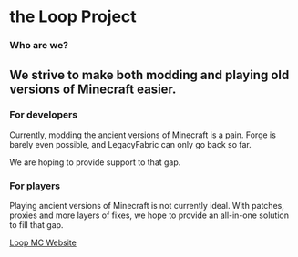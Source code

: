 # the Loop Project

### Who are we?

## We strive to make both modding and playing old versions of Minecraft easier.

### For developers

Currently, modding the ancient versions of Minecraft is a pain. Forge is barely even possible, and LegacyFabric can only go back so far.

We are hoping to provide support to that gap.

### For players

Playing ancient versions of Minecraft is not currently ideal. With patches, proxies and more layers of fixes, we hope to provide an all-in-one solution to fill that gap.

[Loop MC Website](https://www.loopmc.org)
